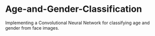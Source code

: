 # Age-and-Gender-Classification
Implementing a Convolutional Neural Network for classifying age and gender from face images.
